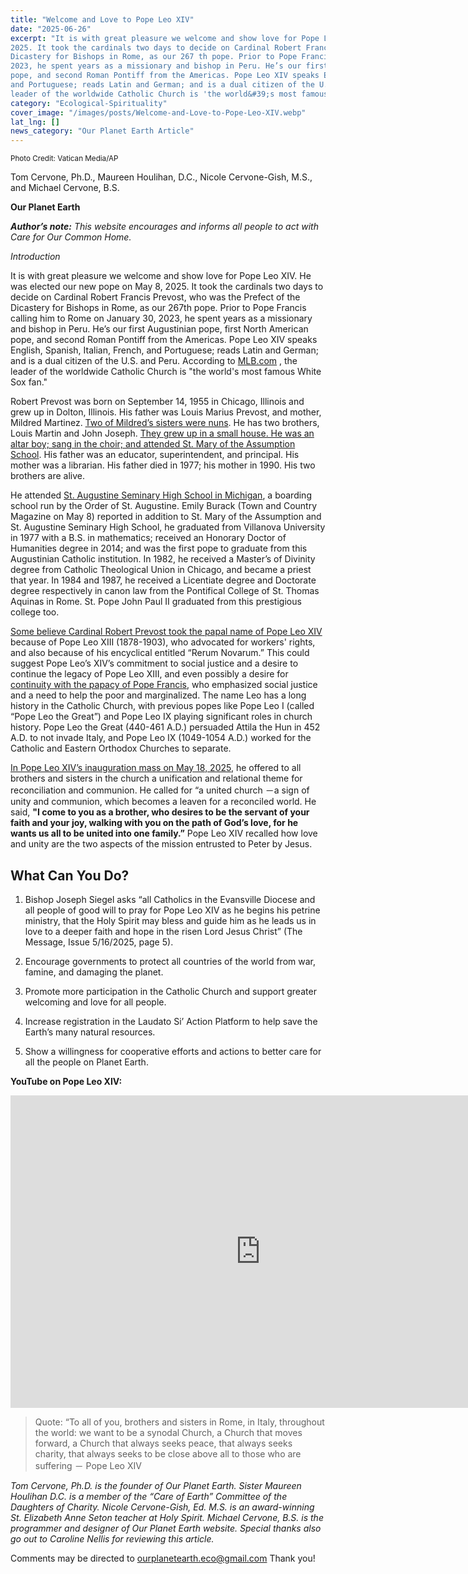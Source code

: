 ```yaml
---
title: "Welcome and Love to Pope Leo XIV"
date: "2025-06-26" 
excerpt: "It is with great pleasure we welcome and show love for Pope Leo XIV. He was elected our new pope on May 8,
2025. It took the cardinals two days to decide on Cardinal Robert Francis Prevost, who was the Prefect of the
Dicastery for Bishops in Rome, as our 267 th pope. Prior to Pope Francis calling him to Rome on January 30,
2023, he spent years as a missionary and bishop in Peru. He’s our first Augustinian pope, first North American
pope, and second Roman Pontiff from the Americas. Pope Leo XIV speaks English, Spanish, Italian, French,
and Portuguese; reads Latin and German; and is a dual citizen of the U.S. and Peru. According to MLB.com, the
leader of the worldwide Catholic Church is 'the world&#39;s most famous White Sox fan.'"
category: "Ecological-Spirituality"
cover_image: "/images/posts/Welcome-and-Love-to-Pope-Leo-XIV.webp"
lat_lng: []
news_category: "Our Planet Earth Article"
---
```

<sub>Photo Credit: Vatican Media/AP</sub>

Tom Cervone, Ph.D., Maureen Houlihan, D.C., Nicole Cervone-Gish, M.S., and Michael Cervone, B.S.

**Our Planet Earth**

***Author’s note:** This website encourages and informs all people to act with Care for Our Common Home.*

*Introduction*

It is with great pleasure we welcome and show love for Pope Leo XIV. He was elected our new pope on May 8, 2025. It took the cardinals two days to decide on Cardinal Robert Francis Prevost, who was the Prefect of the
Dicastery for Bishops in Rome, as our 267th pope. Prior to Pope Francis calling him to Rome on January 30,
2023, he spent years as a missionary and bishop in Peru. He’s our first Augustinian pope, first North American
pope, and second Roman Pontiff from the Americas. Pope Leo XIV speaks English, Spanish, Italian, French,
and Portuguese; reads Latin and German; and is a dual citizen of the U.S. and Peru. According to [MLB.com](https://www.mlb.com/news/pope-leo-xiv-spotted-wearing-white-sox-hat-at-vatican) , the
leader of the worldwide Catholic Church is &quot;the world&#39;s most famous White Sox fan.&quot;

Robert Prevost was born on September 14, 1955 in Chicago, Illinois and grew up in Dolton, Illinois. His
father was Louis Marius Prevost, and mother, Mildred Martinez. [Two of Mildred’s sisters were nuns](https://www.townandcountrymag.com/society/money-and-power/a64716116/pope-leo-xiv-family-explained/). He has
two brothers, Louis Martin and John Joseph. [They grew up in a small house. He was an altar boy; sang in the
choir; and attended St. Mary of the Assumption School](https://ewtn.co.uk/article-visiting-pope-leo-xivs-chicago-how-the-south-side-shaped-americas-first-pontiff/). His father was an educator, superintendent, and
principal. His mother was a librarian. His father died in 1977; his mother in 1990. His two brothers are alive.

He attended [St. Augustine Seminary High School in Michigan](https://www.detroitcatholic.com/news/high-school-classmate-recalls-new-pope-as-smart-caring-and-humble-class-leader), a boarding school run by the Order of
St. Augustine. Emily Burack (Town and Country Magazine on May 8) reported in addition to St. Mary of the
Assumption and St. Augustine Seminary High School, he graduated from Villanova University in 1977 with a
B.S. in mathematics; received an Honorary Doctor of Humanities degree in 2014; and was the first pope to
graduate from this Augustinian Catholic institution. In 1982, he received a Master’s of Divinity degree from
Catholic Theological Union in Chicago, and became a priest that year. In 1984 and 1987, he received a
Licentiate degree and Doctorate degree respectively in canon law from the Pontifical College of St. Thomas
Aquinas in Rome. St. Pope John Paul II graduated from this prestigious college too.

[Some believe Cardinal Robert Prevost took the papal name of Pope Leo XIV](https://www.lifeusa.org/post/welcoming-robert-francis-prevost-as-pope-leo-xiv) because of Pope Leo XIII
(1878-1903), who advocated for workers&#39; rights, and also because of his encyclical entitled “Rerum Novarum.”
This could suggest Pope Leo’s XIV’s commitment to social justice and a desire to continue the legacy of Pope
Leo XIII, and even possibly a desire for [continuity with the papacy of Pope Francis](https://www.cbsnews.com/news/new-pope-name-why-they-change/), who emphasized social
justice and a need to help the poor and marginalized. The name Leo has a long history in the Catholic Church,
with previous popes like Pope Leo I (called “Pope Leo the Great”) and Pope Leo IX playing significant roles
in church history. Pope Leo the Great (440-461 A.D.) persuaded Attila the Hun in 452 A.D. to not invade
Italy, and Pope Leo IX (1049-1054 A.D.) worked for the Catholic and Eastern Orthodox Churches to
separate.

[In Pope Leo XIV’s inauguration mass on May 18, 2025](https://www.vaticannews.va/en/pope/news/2025-05/pope-leo-xiv-let-us-walk-towards-god-and-love-one-another.html), he offered to all brothers and sisters in the
church a unification and relational theme for reconciliation and communion. He called for “a united church －a
sign of unity and communion, which becomes a leaven for a reconciled world. He said, **&quot;I come to you as a
brother, who desires to be the servant of your faith and your joy, walking with you on the path of God’s
love, for he wants us all to be united into one family.”** Pope Leo XIV recalled how love and unity are the two
aspects of the mission entrusted to Peter by Jesus.

## **What Can You Do?**

1. Bishop Joseph Siegel asks “all Catholics in the Evansville Diocese and all people of good will to pray for
   Pope Leo XIV as he begins his petrine ministry, that the Holy Spirit may bless and guide him as he leads us
   in love to a deeper faith and hope in the risen Lord Jesus Christ” (The Message, Issue 5/16/2025, page 5).

2. Encourage governments to protect all countries of the world from war, famine, and damaging the planet.

3. Promote more participation in the Catholic Church and support greater welcoming and love for all people.

4. Increase registration in the Laudato Si’ Action Platform to help save the Earth’s many natural resources.

5. Show a willingness for cooperative efforts and actions to better care for all the people on Planet Earth.
   
**YouTube on Pope Leo XIV:**
<iframe width="800" height="500" src="https://www.youtube.com/embed/f1xAxZDteXU?si=fcnYxquxyzfx6UNU" title="YouTube video player" frameborder="0" allow="accelerometer; autoplay; clipboard-write; encrypted-media; gyroscope; picture-in-picture; web-share" referrerpolicy="strict-origin-when-cross-origin" allowfullscreen></iframe>
   

> Quote: “To all of you, brothers and sisters in Rome, in Italy, throughout the world: we want to be a synodal
> Church, a Church that moves forward, a Church that always seeks peace, that always seeks charity, that always
> seeks to be close above all to those who are suffering － Pope Leo XIV
   
*Tom Cervone, Ph.D. is the founder of Our Planet Earth. Sister Maureen Houlihan D.C. is a member of the
“Care of Earth” Committee of the Daughters of Charity. Nicole Cervone-Gish, Ed. M.S. is an award-winning
St. Elizabeth Anne Seton teacher at Holy Spirit. Michael Cervone, B.S. is the programmer and designer of Our
Planet Earth website. Special thanks also go out to Caroline Nellis for reviewing this article.*

Comments may be directed to ourplanetearth.eco@gmail.com Thank you!
